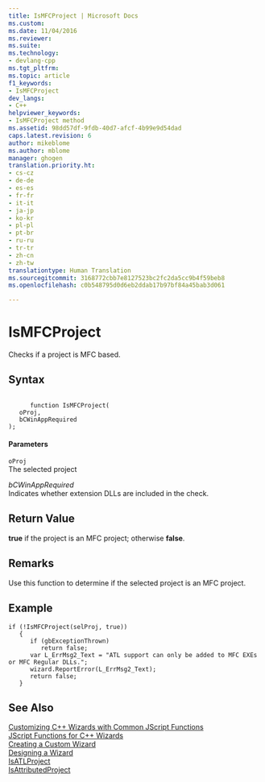 ```yaml
---
title: IsMFCProject | Microsoft Docs
ms.custom: 
ms.date: 11/04/2016
ms.reviewer: 
ms.suite: 
ms.technology:
- devlang-cpp
ms.tgt_pltfrm: 
ms.topic: article
f1_keywords:
- IsMFCProject
dev_langs:
- C++
helpviewer_keywords:
- IsMFCProject method
ms.assetid: 98dd57df-9fdb-40d7-afcf-4b99e9d54dad
caps.latest.revision: 6
author: mikeblome
ms.author: mblome
manager: ghogen
translation.priority.ht:
- cs-cz
- de-de
- es-es
- fr-fr
- it-it
- ja-jp
- ko-kr
- pl-pl
- pt-br
- ru-ru
- tr-tr
- zh-cn
- zh-tw
translationtype: Human Translation
ms.sourcegitcommit: 3168772cbb7e8127523bc2fc2da5cc9b4f59beb8
ms.openlocfilehash: c0b548795d0d6eb2ddab17b97bf84a45bab3d061

---
```

# IsMFCProject
Checks if a project is MFC based.  
  
## Syntax  
  
```  
  
      function IsMFCProject(   
   oProj,   
   bCWinAppRequired    
);  
```  
  
#### Parameters  
 `oProj`  
 The selected project  
  
 *bCWinAppRequired*  
 Indicates whether extension DLLs are included in the check.  
  
## Return Value  
 **true** if the project is an MFC project; otherwise **false**.  
  
## Remarks  
 Use this function to determine if the selected project is an MFC project.  
  
## Example  
  
```  
if (!IsMFCProject(selProj, true))  
   {  
      if (gbExceptionThrown)  
         return false;  
      var L_ErrMsg2_Text = "ATL support can only be added to MFC EXEs or MFC Regular DLLs.";  
      wizard.ReportError(L_ErrMsg2_Text);  
      return false;  
   }  
```  
  
## See Also  
 [Customizing C++ Wizards with Common JScript Functions](../ide/customizing-cpp-wizards-with-common-jscript-functions.md)   
 [JScript Functions for C++ Wizards](../ide/jscript-functions-for-cpp-wizards.md)   
 [Creating a Custom Wizard](../ide/creating-a-custom-wizard.md)   
 [Designing a Wizard](../ide/designing-a-wizard.md)   
 [IsATLProject](../ide/isatlproject.md)   
 [IsAttributedProject](../ide/isattributedproject.md)


<!--HONumber=Jan17_HO2-->


